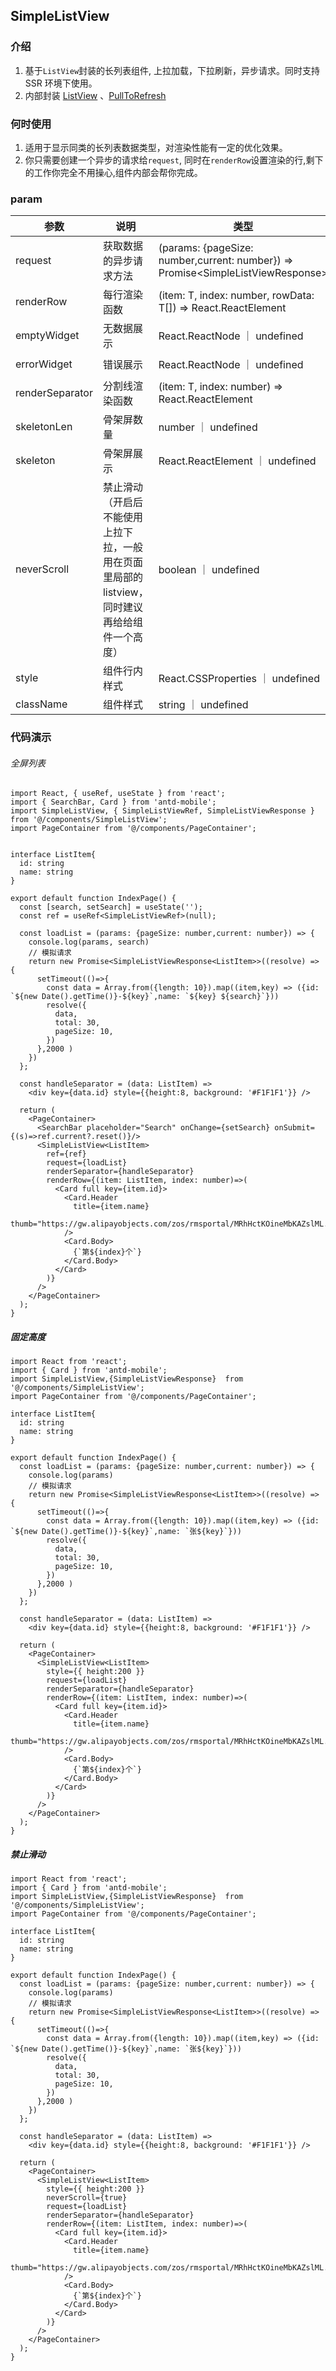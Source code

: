 ## SimpleListView

### 介绍

1. 基于`ListView`封装的长列表组件, 上拉加载，下拉刷新，异步请求。同时支持 SSR 环境下使用。
2. 内部封装 [ListView](https://mobile.ant.design/components/list-view-cn/#components-list-view-demo-basic) 、[PullToRefresh](https://mobile.ant.design/components/pull-to-refresh-cn/)

### 何时使用

1. 适用于显示同类的长列表数据类型，对渲染性能有一定的优化效果。
2. 你只需要创建一个异步的请求给`request`, 同时在`renderRow`设置渲染的行,剩下的工作你完全不用操心,组件内部会帮你完成。


### param

| 参数              | 说明                       | 类型                                          | 默认值 |
|------------------|---------------------------|-----------------------------------------------|-------|
| request          | 获取数据的异步请求方法        |  (params: {pageSize: number,current: number}) => Promise<SimpleListViewResponse<T>> | - |
| renderRow        | 每行渲染函数                | (item: T, index: number, rowData: T[]) => React.ReactElement | -  |
| emptyWidget      | 无数据展示                  | React.ReactNode ｜ undefined                                 | `<DefaultEmptyWidget />`  |
| errorWidget      | 错误展示                   | React.ReactNode ｜ undefined                      | `<DefaultErrorWidget />`   |
| renderSeparator  | 分割线渲染函数              | (item: T, index: number) => React.ReactElement | `<DefaultSeparator />`  |
| skeletonLen      | 骨架屏数量                 | number ｜ undefined  | 10
| skeleton         | 骨架屏展示                 | React.ReactElement ｜ undefined  | `<DefaultSkeleton />`
| neverScroll      | 禁止滑动（开启后不能使用上拉下拉，一般用在页面里局部的listview，同时建议再给给组件一个高度） | boolean ｜ undefined  | false
| style            | 组件行内样式 | React.CSSProperties ｜ undefined  | undefined
| className        | 组件样式 | string ｜ undefined  | undefined

### 代码演示

###### 全屏列表
```tsx
import React, { useRef, useState } from 'react';
import { SearchBar, Card } from 'antd-mobile';
import SimpleListView, { SimpleListViewRef, SimpleListViewResponse } from '@/components/SimpleListView';
import PageContainer from '@/components/PageContainer';


interface ListItem{
  id: string
  name: string
}

export default function IndexPage() {
  const [search, setSearch] = useState('');
  const ref = useRef<SimpleListViewRef>(null);

  const loadList = (params: {pageSize: number,current: number}) => {
    console.log(params, search)
    // 模拟请求
    return new Promise<SimpleListViewResponse<ListItem>>((resolve) => {
      setTimeout(()=>{
        const data = Array.from({length: 10}).map((item,key) => ({id: `${new Date().getTime()}-${key}`,name: `${key} ${search}`}))
        resolve({
          data,
          total: 30,
          pageSize: 10,
        })
      },2000 )
    })
  };

  const handleSeparator = (data: ListItem) =>
    <div key={data.id} style={{height:8, background: '#F1F1F1'}} />

  return (
    <PageContainer>
      <SearchBar placeholder="Search" onChange={setSearch} onSubmit={(s)=>ref.current?.reset()}/>
      <SimpleListView<ListItem>
        ref={ref}
        request={loadList}
        renderSeparator={handleSeparator}
        renderRow={(item: ListItem, index: number)=>(
          <Card full key={item.id}>
            <Card.Header
              title={item.name}
              thumb="https://gw.alipayobjects.com/zos/rmsportal/MRhHctKOineMbKAZslML.jpg"
            />
            <Card.Body>
              {`第${index}个`}
            </Card.Body>
          </Card>
        )}
      />
    </PageContainer>
  );
}
```

##### 固定高度
```tsx
import React from 'react';
import { Card } from 'antd-mobile';
import SimpleListView,{SimpleListViewResponse}  from '@/components/SimpleListView';
import PageContainer from '@/components/PageContainer';

interface ListItem{
  id: string
  name: string
}

export default function IndexPage() {
  const loadList = (params: {pageSize: number,current: number}) => {
    console.log(params)
    // 模拟请求
    return new Promise<SimpleListViewResponse<ListItem>>((resolve) => {
      setTimeout(()=>{
        const data = Array.from({length: 10}).map((item,key) => ({id: `${new Date().getTime()}-${key}`,name: `张${key}`}))
        resolve({
          data,
          total: 30,
          pageSize: 10,
        })
      },2000 )
    })
  };

  const handleSeparator = (data: ListItem) =>
    <div key={data.id} style={{height:8, background: '#F1F1F1'}} />

  return (
    <PageContainer>
      <SimpleListView<ListItem>
        style={{ height:200 }}
        request={loadList}
        renderSeparator={handleSeparator}
        renderRow={(item: ListItem, index: number)=>(
          <Card full key={item.id}>
            <Card.Header
              title={item.name}
              thumb="https://gw.alipayobjects.com/zos/rmsportal/MRhHctKOineMbKAZslML.jpg"
            />
            <Card.Body>
              {`第${index}个`}
            </Card.Body>
          </Card>
        )}
      />
    </PageContainer>
  );
}

```



##### 禁止滑动
```tsx
import React from 'react';
import { Card } from 'antd-mobile';
import SimpleListView,{SimpleListViewResponse}  from '@/components/SimpleListView';
import PageContainer from '@/components/PageContainer';

interface ListItem{
  id: string
  name: string
}

export default function IndexPage() {
  const loadList = (params: {pageSize: number,current: number}) => {
    console.log(params)
    // 模拟请求
    return new Promise<SimpleListViewResponse<ListItem>>((resolve) => {
      setTimeout(()=>{
        const data = Array.from({length: 10}).map((item,key) => ({id: `${new Date().getTime()}-${key}`,name: `张${key}`}))
        resolve({
          data,
          total: 30,
          pageSize: 10,
        })
      },2000 )
    })
  };

  const handleSeparator = (data: ListItem) =>
    <div key={data.id} style={{height:8, background: '#F1F1F1'}} />

  return (
    <PageContainer>
      <SimpleListView<ListItem>
        style={{ height:200 }}
        neverScroll={true}
        request={loadList}
        renderSeparator={handleSeparator}
        renderRow={(item: ListItem, index: number)=>(
          <Card full key={item.id}>
            <Card.Header
              title={item.name}
              thumb="https://gw.alipayobjects.com/zos/rmsportal/MRhHctKOineMbKAZslML.jpg"
            />
            <Card.Body>
              {`第${index}个`}
            </Card.Body>
          </Card>
        )}
      />
    </PageContainer>
  );
}

```
